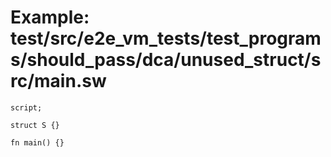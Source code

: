 # Example: test/src/e2e_vm_tests/test_programs/should_pass/dca/unused_struct/src/main.sw

```sway
script;

struct S {}

fn main() {}

```
